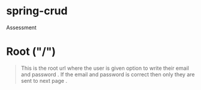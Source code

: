 # spring-crud
Assessment 

# Root ("/")
> This is the root url where the user is given option to write their email and password . If the email and password is correct then only they are sent to next page .
